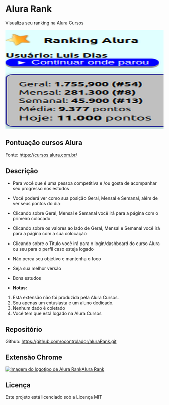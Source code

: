 # Alura Rank

Visualiza seu ranking na Alura Cursos

![Imagem Alura Rank](alura.png)

## Pontuação cursos Alura

Fonte: https://cursos.alura.com.br/


## Descrição

+ Para você que é uma pessoa competitiva e /ou gosta de acompanhar seu progresso nos estudos
+ Você poderá ver como sua posição Geral, Mensal e Semanal, além de ver seus pontos do dia
+ Clicando sobre Geral, Mensal e Semanal você irá para a página com o primeiro colocado
+ Clicando sobre os valores ao lado de Geral, Mensal e Semanal você irá para a página com a sua colocação
+ Clicando sobre o Título você irá para o login/dashboard do curso Alura ou seu para o perfil caso esteja logado
+ Não perca seu objetivo e mantenha o foco
+ Seja sua melhor versão
+ Bons estudos

+ **Notas:** 
1. Está extensão não foi produzida pela Alura Cursos. 
2. Sou apenas um entusiasta e um aluno dedicado.
3. Nenhum dado é coletado
4. Você tem que está logado na Alura Cursos

## Repositório

Github: https://github.com/ocontrolador/aluraRank.git

## Extensão Chrome

<a href="https://chromewebstore.google.com/detail/alura-rank/kjeinnlomeabhpphifhofhihapfkpcip?hl=pt-BR&utm_source=ext_sidebar"><div><img src="https://lh3.googleusercontent.com/L_8RpQpmaBmKM8dFgrXffe-KUylD9wNd083ghvYAoRX5MuTqD-FlG7SPIR2WONBgcMa6m1XPEsKtitJVz1QoQlb4=s60" alt="Imagem do logotipo de Alura Rank">Alura Rank</h1></div></a>

## Licença

Este projeto está licenciado sob a Licença MIT
